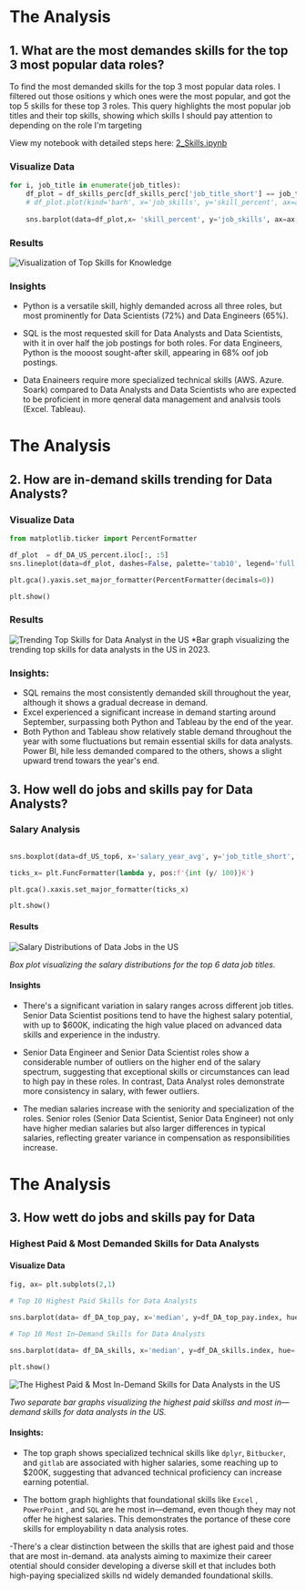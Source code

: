 # The Analysis

## 1. What are the most demandes skills for the top 3 most popular data roles?

To find the most demanded skills for the top 3
most popular data roles. I filtered out those ositions y which ones were the most popular, and got the top 5 skills for these top 3 roles. This query highlights the most popular job titles and their top skills, showing which skills I should pay attention to depending on the role I'm targeting

View my notebook with detailed steps here:
[2_Skills.ipynb](3_Project\2_Skills.ipynb)

### Visualize Data
```python 
for i, job_title in enumerate(job_titles):
    df_plot = df_skills_perc[df_skills_perc['job_title_short'] == job_title].head()
    # df_plot.plot(kind='barh', x='job_skills', y='skill_percent', ax=ax[i], title=job_title)
    
    sns.barplot(data=df_plot,x= 'skill_percent', y='job_skills', ax=ax[i], hue='skill_count', palette='dark:b_r')
```

### Results
![Visualization of Top Skills for Knowledge](3_Project\images\skill_demands_all_data_roles.png)


### Insights

- Python is a versatile skill, highly demanded across all
three roles, but most prominently for Data Scientists (72%) and Data Engineers (65%).

- SQL is the most requested skill for Data Analysts and
Data Scientists, with it in over half the job postings for both roles.
For data Engineers, Python is the mooost sought-after skill, appearing in
68% oof job postings.

- Data Enaineers require more specialized technical skills (AWS. Azure. Soark) compared to
Data Analysts and Data Scientists who are expected to be proficient in more qeneral data management
and analvsis tools (Excel. Tableau).



# The Analysis
## 2. How are in-demand skills trending for Data Analysts?

### Visualize Data
```python 
from matplotlib.ticker import PercentFormatter

df_plot  = df_DA_US_percent.iloc[:, :5]
sns.lineplot(data=df_plot, dashes=False, palette='tab10', legend='full')

plt.gca().yaxis.set_major_formatter(PercentFormatter(decimals=0))

plt.show()
```

### Results
![Trending Top Skills for Data Analyst in the US](3_Project\images\skill_trend_DA.png)
*Bar graph visualizing the trending top skills for data
analysts in the US in 2023.

### Insights:

- SQL remains the most consistently demanded skill
throughout the year, although it shows a gradual
decrease in demand.
- Excel experienced a significant increase in
demand starting around September, surpassing both
Python and Tableau by the end of the year.
- Both Python and Tableau show relatively stable
demand throughout the year with some fluctuations
but remain essential skills for data analysts. Power Bl,
hile less demanded compared to the others, shows a slight upward trend towars the year's end.


## 3. How well do jobs and skills pay for Data Analysts?

### Salary Analysis
```python 

sns.boxplot(data=df_US_top6, x='salary_year_avg', y='job_title_short', order=job_order)

ticks_x= plt.FuncFormatter(lambda y, pos:f'{int (y/ 100)}K')

plt.gca().xaxis.set_major_formatter(ticks_x)

plt.show()

```

#### Results

![Salary Distributions of Data Jobs in the US](3_Project\images\salary_boxplot.png)

*Box plot visualizing the salary distributions for the top 6 data job titles.*

#### Insights
- There's a significant variation in salary ranges across different job titles. Senior Data Scientist positions tend to have the highest salary potential, with up to $600K, indicating the high value placed on advanced data skills and experience in the industry.

- Senior Data Engineer and Senior Data Scientist roles show a considerable number of outliers on the higher end of the salary spectrum, suggesting that exceptional skills or circumstances can lead to high pay in these roles. In contrast, Data Analyst roles demonstrate more consistency in salary, with fewer outliers.

- The median salaries increase with the seniority and specialization of the roles. Senior roles (Senior Data Scientist, Senior Data Engineer) not only have higher median salaries but also larger differences in typical
salaries, reflecting greater variance in compensation as responsibilities increase.

# The Analysis
## 3. How wett do jobs and skills pay for Data
### Highest Paid & Most Demanded Skills for Data Analysts


#### Visualize Data
``` python
fig, ax= plt.subplots(2,1)

# Top 10 Highest Paid Skills for Data Analysts

sns.barplot(data= df_DA_top_pay, x='median', y=df_DA_top_pay.index, hue='median', palette='dark:b_r')

# Top 10 Most In—Demand Skills for Data Analysts

sns.barplot(data= df_DA_skills, x='median', y=df_DA_skills.index, hue='median', palette='light:b')

plt.show()
```


![The Highest Paid & Most In-Demand Skills for Data Analysts in the US](3_Project\images\highest_paid_and_most_in_demand_skills_for_DA_US.png)

*Two separate bar graphs visualizing the highest paid skillss and most in—demand skills for data analysts in the US.*

#### Insights:

- The top graph shows specialized technical skills like `dplyr`, `Bitbucker`, and `gitlab` are associated with higher salaries, some reaching up to $200K, suggesting that advanced technical proficiency can increase earning potential.

- The bottom graph highlights that foundational
skills like `Excel` , `PowerPoint` , and `SQL` are he most in—demand, even though they may not offer he highest salaries. This demonstrates the portance of these core skills for employability n data analysis rotes.

-There's a clear distinction between the skills that are
ighest paid and those that are most in-demand.
ata analysts aiming to maximize their career
otential should consider developing a diverse skill
et that includes both high-paying specialized skills
nd widely demanded foundational skills.
